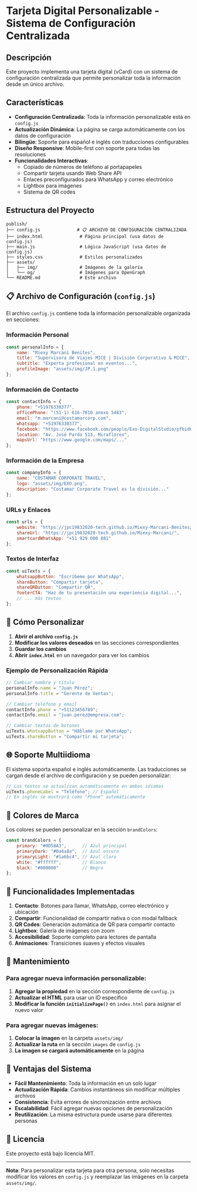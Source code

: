 # Tarjeta Digital Personalizable - Sistema de Configuración Centralizada

## Descripción

Este proyecto implementa una tarjeta digital (vCard) con un sistema de configuración centralizada que permite personalizar toda la información desde un único archivo.

## Características

- **Configuración Centralizada**: Toda la información personalizable está en `config.js`
- **Actualización Dinámica**: La página se carga automáticamente con los datos de configuración
- **Bilingüe**: Soporte para español e inglés con traducciones configurables
- **Diseño Responsive**: Mobile-first con soporte para todas las resoluciones
- **Funcionalidades Interactivas**:
  - Copiado de números de teléfono al portapapeles
  - Compartir tarjeta usando Web Share API
  - Enlaces preconfigurados para WhatsApp y correo electrónico
  - Lightbox para imágenes
  - Sistema de QR codes

## Estructura del Proyecto

```
publish/
├── config.js              # 📋 ARCHIVO DE CONFIGURACIÓN CENTRALIZADA
├── index.html              # Página principal (usa datos de config.js)
├── main.js                 # Lógica JavaScript (usa datos de config.js)
├── styles.css              # Estilos personalizados
├── assets/
│   ├── img/                # Imágenes de la galería
│   └── og/                 # Imágenes para OpenGraph
└── README.md               # Este archivo
```

## 📋 Archivo de Configuración (`config.js`)

El archivo `config.js` contiene toda la información personalizable organizada en secciones:

### Información Personal
```javascript
const personalInfo = {
    name: "Miexy Marcani Benites",
    title: "Supervisora de Viajes MICE | División Corporativo & MICE",
    subtitle: "Experta profesional en eventos...",
    profileImage: "assets/img/JP.1.png"
};
```

### Información de Contacto
```javascript
const contactInfo = {
    phone: "+51976330377",
    officePhone: "(51-1) 616-7610 anexo 5483",
    email: "m.marcani@costamarcorp.com",
    whatsapp: "+51976330377",
    facebook: "https://www.facebook.com/people/Exo-DigitalStudio/pfbid02VmWVzYQYBbfZBpnxF9qDHCajhkcay9eQ1v3ANrRWfikMM44uMHaLqS5TzVoDo26Hl/",
    location: "Av. José Pardo 513, Miraflores",
    mapsUrl: "https://www.google.com/maps/..."
};
```

### Información de la Empresa
```javascript
const companyInfo = {
    name: "COSTAMAR CORPORATE TRAVEL",
    logo: "assets/img/EXO.png",
    description: "Costamar Corporate Travel es la división..."
};
```

### URLs y Enlaces
```javascript
const urls = {
    website: "https://jpc19832020-tech.github.io/Miexy-Marcani-Benites/",
    shareUrl: "https://jpc19832020-tech.github.io/Miexy-Marcani/",
    smartcardWhatsApp: "+51 929 000 881"
};
```

### Textos de Interfaz
```javascript
const uiTexts = {
    whatsappButton: "Escríbeme por WhatsApp",
    shareButton: "Compartir tarjeta",
    shareQRButton: "Compartir QR",
    footerCTA: "Haz de tu presentación una experiencia digital...",
    // ... más textos
};
```

## 🚀 Cómo Personalizar

1. **Abrir el archivo `config.js`**
2. **Modificar los valores deseados** en las secciones correspondientes
3. **Guardar los cambios**
4. **Abrir `index.html`** en un navegador para ver los cambios

### Ejemplo de Personalización Rápida

```javascript
// Cambiar nombre y título
personalInfo.name = "Juan Pérez";
personalInfo.title = "Gerente de Ventas";

// Cambiar teléfono y email
contactInfo.phone = "+51123456789";
contactInfo.email = "juan.perez@empresa.com";

// Cambiar textos de botones
uiTexts.whatsappButton = "Háblame por WhatsApp";
uiTexts.shareButton = "Compartir mi tarjeta";
```

## 🌐 Soporte Multiidioma

El sistema soporta español e inglés automáticamente. Las traducciones se cargan desde el archivo de configuración y se pueden personalizar:

```javascript
// Los textos se actualizan automáticamente en ambos idiomas
uiTexts.phoneLabel = "Teléfono"; // Español
// En inglés se mostrará como "Phone" automáticamente
```

## 🎨 Colores de Marca

Los colores se pueden personalizar en la sección `brandColors`:

```javascript
const brandColors = {
    primary: "#0D58A3",      // Azul principal
    primaryDark: "#0a4a8a",  // Azul oscuro
    primaryLight: "#1a6bc4", // Azul claro
    white: "#ffffff",        // Blanco
    black: "#000000"         // Negro
};
```

## 📱 Funcionalidades Implementadas

1. **Contacto**: Botones para llamar, WhatsApp, correo electrónico y ubicación
2. **Compartir**: Funcionalidad de compartir nativa o con modal fallback
3. **QR Codes**: Generación automática de QR para compartir contacto
4. **Lightbox**: Galería de imágenes con zoom
5. **Accesibilidad**: Soporte completo para lectores de pantalla
6. **Animaciones**: Transiciones suaves y efectos visuales

## 🔧 Mantenimiento

### Para agregar nueva información personalizable:

1. **Agregar la propiedad** en la sección correspondiente de `config.js`
2. **Actualizar el HTML** para usar un ID específico
3. **Modificar la función `initializePage()`** en `index.html` para asignar el nuevo valor

### Para agregar nuevas imágenes:

1. **Colocar la imagen** en la carpeta `assets/img/`
2. **Actualizar la ruta** en la sección `images` de `config.js`
3. **La imagen se cargará automáticamente** en la página

## 🌟 Ventajas del Sistema

- **Fácil Mantenimiento**: Toda la información en un solo lugar
- **Actualización Rápida**: Cambios instantáneos sin modificar múltiples archivos
- **Consistencia**: Evita errores de sincronización entre archivos
- **Escalabilidad**: Fácil agregar nuevas opciones de personalización
- **Reutilización**: La misma estructura puede usarse para diferentes personas

## 📄 Licencia

Este proyecto está bajo licencia MIT.

---

**Nota**: Para personalizar esta tarjeta para otra persona, solo necesitas modificar los valores en `config.js` y reemplazar las imágenes en la carpeta `assets/img/`.